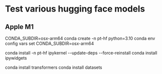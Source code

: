 # Test various hugging face models

## Apple M1

CONDA_SUBDIR=osx-arm64 conda create -n pt-hf python=3.10
conda env config vars set CONDA_SUBDIR=osx-arm64

conda install -n pt-hf ipykernel --update-deps --force-reinstall
conda install ipywidgets

conda install transformers
conda install datasets
